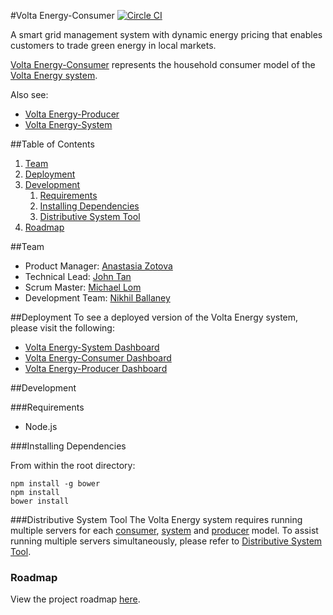 #Volta Energy-Consumer
[![Circle CI](https://circleci.com/gh/teamvolta/volta-consumer/tree/dev.svg?style=svg&circle-token=5c73e7db8a6313ad61b0d30176a46a65ac93913e)](https://circleci.com/gh/teamvolta/volta-consumer/tree/dev)

A smart grid management system with dynamic energy pricing that enables customers to trade green energy in local markets.

[Volta Energy-Consumer](https://github.com/teamvolta/volta-consumer) represents the household consumer model of the [Volta Energy system](https://github.com/teamvolta).

Also see: 

* [Volta Energy-Producer](https://github.com/teamvolta/volta-producer)
* [Volta Energy-System](https://github.com/teamvolta/volta-system)

##Table of Contents

1. [Team](#team)
2. [Deployment](#deployment)
3. [Development](#development)
    1. [Requirements](#requirements)
    2. [Installing Dependencies](#installing-dependencies)
    3. [Distributive System Tool](#distributive-system-tool)
4. [Roadmap](#roadmap)

##Team

* Product Manager: [Anastasia Zotova](https://github.com/azotova)
* Technical Lead: [John Tan](https://github.com/johnttan)
* Scrum Master: [Michael Lom](https://github.com/mlom)
* Development Team: [Nikhil Ballaney](https://github.com/NBallaney)

##Deployment
To see a deployed version of the Volta Energy system, please visit the following:
* [Volta Energy-System Dashboard](voltaenergy.io)
* [Volta Energy-Consumer Dashboard](consumer1.azurewebsites.net)
* [Volta Energy-Producer Dashboard](producer1.azurewebsites.net)


##Development

###Requirements
* Node.js

###Installing Dependencies

From within the root directory:

```
npm install -g bower
npm install
bower install
```

###Distributive System Tool
The Volta Energy system requires running multiple servers for each [consumer](https://github.com/teamvolta/volta-consumer), [system](https://github.com/teamvolta/volta-system) and [producer](https://github.com/teamvolta/volta-producer) model. To assist running multiple servers simultaneously, please refer to [Distributive System Tool](https://github.com/teamvolta/distmanager).

### Roadmap

View the project roadmap [here](https://github.com/teamvolta/volta-consumer/issues).

